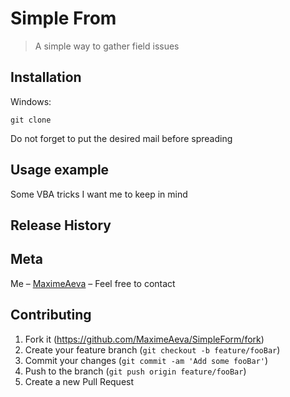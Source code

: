 ﻿# Simple From
> A simple way to gather field issues

## Installation
Windows:

```console
git clone
```
Do not forget to put the desired mail before spreading

## Usage example

Some VBA tricks I want me to keep in mind

## Release History



## Meta

Me – [MaximeAeva](https://github.com/MaximeAeva) – Feel free to contact

## Contributing

1. Fork it (<https://github.com/MaximeAeva/SimpleForm/fork>)
2. Create your feature branch (`git checkout -b feature/fooBar`)
3. Commit your changes (`git commit -am 'Add some fooBar'`)
4. Push to the branch (`git push origin feature/fooBar`)
5. Create a new Pull Request
